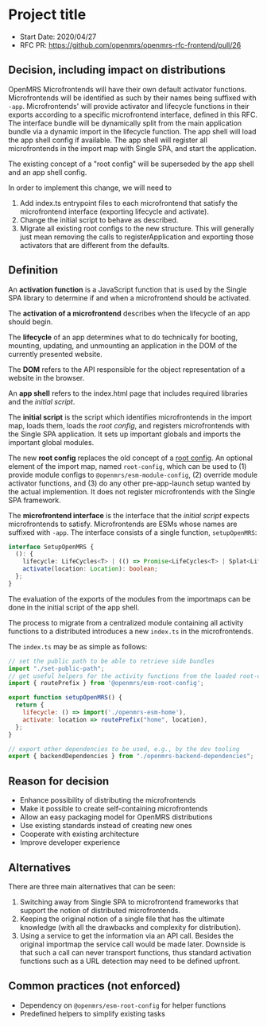 # Project title
- Start Date: 2020/04/27
- RFC PR: https://github.com/openmrs/openmrs-rfc-frontend/pull/26

## Decision, including impact on distributions
OpenMRS Microfrontends will have their own default activator functions.
Microfrontends will be identified as such by their names being suffixed with `-app`.
Microfrontends' will provide activator and lifecycle functions in their exports according
to a specific microfrontend interface, defined in  this RFC. The interface bundle will be
dynamically split from the main application bundle via a dynamic import in the lifecycle function.
The app shell will load the app shell config if available. The app shell will register all
microfrontends in the import map with Single SPA, and start the application.

The existing concept of a "root config" will be superseded by the app shell
and an app shell config.

In order to implement this change, we will need to

1. Add index.ts entrypoint files to each microfrontend that satisfy the
microfrontend interface (exporting lifecycle and activate).
2. Change the initial script to behave as described.
3. Migrate all existing root configs to the new structure. This will generally
just mean removing the calls to registerApplication and exporting those
activators that are different from the defaults.

## Definition
An **activation function** is a JavaScript function that is used by the Single
SPA library to determine if and when a microfrontend should be activated.

The **activation of a microfrontend** describes when the lifecycle of an app
should begin.

The **lifecycle** of an app determines what to do technically for booting,
mounting, updating, and unmounting an application in the DOM of the currently
presented website.

The **DOM** refers to the API responsible for the object representation of a
website in the browser.

An **app shell** refers to the index.html page that includes required libraries
and the *initial script*.

The **initial script** is the script which identifies microfrontends in the import map,
loads them, loads the *root config*, and registers microfrontends with the Single SPA
application. It sets up important globals and imports the important global modules.

The new **root config** replaces the old concept of a [root config][1]. An
optional element of the import map, named `root-config`, which can
be used to (1) provide module configs to `@openmrs/esm-module-config`, (2)
override module activator functions, and (3) do any other pre-app-launch setup
wanted by the actual implemention. It does not register
microfrontends with the Single SPA framework.

The **microfrontend interface** is the interface that the *initial script* expects microfrontends
to satisfy. Microfrontends are ESMs whose names are suffixed with `-app`. The interface
consists of a single function, `setupOpenMRS`:

```ts
interface SetupOpenMRS {
  (): {
    lifecycle: LifeCycles<T> | (() => Promise<LifeCycles<T> | Splat<LifeCycles<T>>>);
    activate(location: Location): boolean;
  };
}
```

The evaluation of the exports of the modules from the importmaps can be done in
the initial script of the app shell.

The process to migrate from a centralized module containing all activity
functions to a distributed introduces a new `index.ts` in the microfrontends.

The `index.ts` may be as simple as follows:

```js
// set the public path to be able to retrieve side bundles
import "./set-public-path";
// get useful helpers for the activity functions from the loaded root-config
import { routePrefix } from '@openmrs/esm-root-config';

export function setupOpenMRS() {
  return {
    lifecycle: () => import('./openmrs-esm-home'),
    activate: location => routePrefix("home", location),
  };
}

// export other dependencies to be used, e.g., by the dev tooling
export { backendDependencies } from "./openmrs-backend-dependencies";
```

## Reason for decision
- Enhance possibility of distributing the microfrontends
- Make it possible to create self-containing microfrontends
- Allow an easy packaging model for OpenMRS distributions
- Use existing standards instead of creating new ones
- Cooperate with existing architecture
- Improve developer experience

## Alternatives
There are three main alternatives that can be seen:

1. Switching away from Single SPA to microfrontend frameworks that support the
notion of distributed microfrontends.
2. Keeping the original notion of a single file that has the ultimate knowledge
(with all the drawbacks and complexity for distribution).
3. Using a service to get the information via an API call. Besides the original
importmap the service call would be made later. Downside is that such a call
can never transport functions, thus standard activation functions such as a URL
detection may need to be defined upfront.

## Common practices (not enforced)
- Dependency on `@openmrs/esm-root-config` for helper functions
- Predefined helpers to simplify existing tasks

[1]: https://wiki.openmrs.org/display/projects/openmrs-esm-root-config
